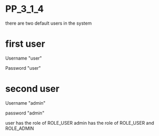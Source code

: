 # PP_3_1_4
there are two default users in the system

# first user

Username "user"

Password "user"

# second user

Username "admin"

password "admin"

user has the role of ROLE_USER admin has the role of ROLE_USER and ROLE_ADMIN



